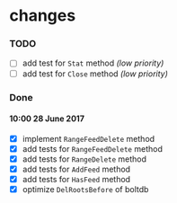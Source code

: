 changes
=======

### TODO

- [ ] add test for `Stat` method _(low priority)_
- [ ] add test for `Close` method _(low priority)_

### Done

#### 10:00 28 June 2017

- [x] implement `RangeFeedDelete` method
- [x] add tests for `RangeFeedDelete` method
- [x] add tests for `RangeDelete` method
- [x] add tests for `AddFeed` method
- [x] add tests for `HasFeed` method
- [x] optimize `DelRootsBefore` of boltdb
